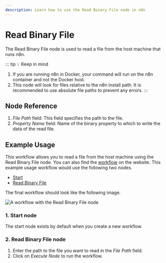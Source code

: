 ```yaml
---
description: Learn how to use the Read Binary File node in n8n
---
```


# Read Binary File

The Read Binary File node is used to read a file from the host machine that runs n8n.

::: tip 💡 Keep in mind
1. If you are running n8n in Docker, your command will run on the n8n container and not the Docker host.
2. This node will look for files relative to the n8n install path. It is recommended to use absolute file paths to prevent any errors.
:::

## Node Reference

1. *File Path* field: This field specifies the path to the file.
2. *Property Name* field: Name of the binary property to which to write the data of the read file.

## Example Usage

This workflow allows you to read a file from the host machine using the Read Binary File node. You can also find the [workflow](https://n8n.io/workflows/577) on the website. This example usage workflow would use the following two nodes.
- [Start](../../core-nodes/Start/README.md)
- [Read Binary File]()


The final workflow should look like the following image.

![A workflow with the Read Binary File node](./workflow.png)

### 1. Start node

The start node exists by default when you create a new workflow.

### 2. Read Binary File node

1. Enter the path to the file you want to read in the *File Path* field.
2. Click on *Execute Node* to run the workflow.
